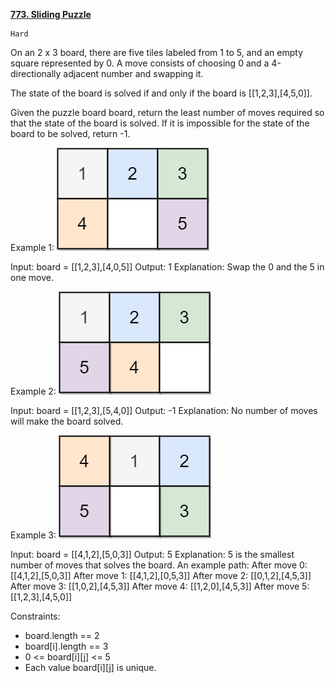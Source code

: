 [**773. Sliding Puzzle**](https://leetcode.com/problems/sliding-puzzle/description/)

    Hard

On an 2 x 3 board, there are five tiles labeled from 1 to 5, and an empty square represented by 0. A move consists of choosing 0 and a 4-directionally adjacent number and swapping it.

The state of the board is solved if and only if the board is [[1,2,3],[4,5,0]].

Given the puzzle board board, return the least number of moves required so that the state of the board is solved. If it is impossible for the state of the board to be solved, return -1.



Example 1:
![img.png](img.png)

Input: board = [[1,2,3],[4,0,5]]
Output: 1
Explanation: Swap the 0 and the 5 in one move.

Example 2:
![img_1.png](img_1.png)

Input: board = [[1,2,3],[5,4,0]]
Output: -1
Explanation: No number of moves will make the board solved.

Example 3:
![img_2.png](img_2.png)

Input: board = [[4,1,2],[5,0,3]]
Output: 5
Explanation: 5 is the smallest number of moves that solves the board.
An example path:
    After move 0: [[4,1,2],[5,0,3]]
    After move 1: [[4,1,2],[0,5,3]]
    After move 2: [[0,1,2],[4,5,3]]
    After move 3: [[1,0,2],[4,5,3]]
    After move 4: [[1,2,0],[4,5,3]]
    After move 5: [[1,2,3],[4,5,0]]


Constraints:

- board.length == 2
- board[i].length == 3
- 0 <= board[i][j] <= 5
- Each value board[i][j] is unique.